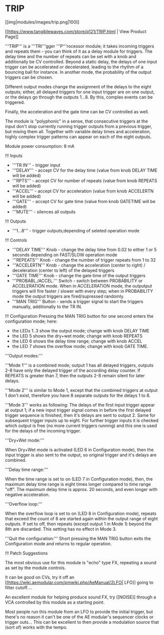 # TRIP
[[img|modules/images/trip.png|100]]

[[https://www.tangiblewaves.com/store/p121/TRIP.html | View Product Page]]

'''TRIP''' is a '''TRI'''gger '''P'''rocessor module; it takes incoming triggers and repeats them - you can think of it as a delay module for triggers. The delay time and the number of repeats can be set with a knob and additionally be CV controlled. Beyond a static delay, the delays of one input trigger can be accelerated or decelerated, leading to the rhythm of a bouncing ball for instance. In another mode, the probability of the output triggers can be chosen.

Different output modes change the assignment of the delays to the eight outputs; either, all delayed triggers for one input trigger are on one output, or the delays go through the outputs 1...8. By this, complex events can be triggered.

Finally, the acceleration and the gate time can be CV controlled as well.

The module is "polyphonic" in a sense, that consecutive triggers at the input don't stop currently running trigger outputs from a previous trigger, but mixing them all. Together with variable delay times and acceleration, highly complex trigger patterns can appear on each of the eight outputs.

Module power consumption: 8 mA

!!! Inputs
* '''TR IN''' - trigger input
* '''DELAY''' - accept CV for the delay time  (value from knob DELAY TIME will be added) 
* '''RPTS''' - accept CV for number of repeats (value from knob REPEATS will be added) 
* '''ACCEL''' - accept CV for acceleration (value from knob ACCELERTN will be added) 
* '''GATE''' - accept CV for gate time (value from knob GATETIME will be added) 
* '''MUTE''' - silences all outputs

!!! Outputs
* '''1...8''' - trigger outputs;depending of seleted operation mode


!!! Controls
* '''DELAY TIME''' Knob - change the delay time from 0.02 to either 1 or 5 seconds depending on FAST/SLOW operation mode
* '''REPEATS''' Knob - change the number of trigger repeats from 1 to 32
* '''ACCELERTN''' Knob - change the acceleration (center to right) / deceleration (center to left) of the delayed triggers 
* '''GATE TIME''' Knob - change the gate time of the output triggers 
* '''PROBABL./ACCEL.''' Switch - switch between PROBABILITY or ACCELERATION mode. When in ACCELERATION mode, the outputput triggers will fire faster / slower with every step; when in PROBABILITY mode the output triggers are fired/supressed randomly.
* '''MAN TRIG''' Button - sends a trigger signal to start the triggers manually, additionally to the TR IN. 

!!! Configuration
Pressing the MAN TRIG button for one second enters the configuration mode; here:
* the LEDs 1..3 show the output mode; change with knob DELAY TIME
* the LED 5 shows the dry+wet mode; change with knob REPEATS
* the LED 6 shows the delay time range; change with knob ACCEL
* the LED 7 shows the overflow mode; change with knob GATE TIME.

'''Output modes:'''

'''Mode 1''' is a combined mode; output 1 has all delayed triggers, outputs 2-8 have only the delayed trigger of the according delay counter. If REPEATS is greater than 7, then the outputs 2-8 remain silent for later delays.

'''Mode 2''' is similar to Mode 1, except that the combined triggers at output 1 don't exist, therefore you have 8 separate outputs for the delays 1 to 8.

'''Mode 3''' works as following: The delays of the first input trigger appear at output 1; if a new input trigger signal comes in before the first delayed trigger sequence is finished, then it's delays are sent to output 2. Same for subsequent trigger inputs up to eight.
For further trigger inputs it is checked which output is free (no more current triggers running) and this one is used for the delays of the incoming trigger.

'''Dry+Wet mode:'''

When Dry+Wet mode is activated (LED 6 in Configuration mode), then the input trigger is also sent to the output, so original trigger and it's delays are combined.

'''Delay time range:'''

When the time range is set to on (LED 7 in Configuration mode), then, the maximum delay time range is eight times longer compared to time range "off". The maximum delay time is approx. 20 seconds, and even longer with negative acceleration.

'''Overflow loop:'''

When the overflow loop is set to on (LED 8 in Configuration mode), repeats that exceed the count of 8 are started again within the output range of eight outputs. If set to off, then repeats (except output 1 in Mode 1) beyond the 8th are discarded.
This setting has no effect in Mode 3.

'''Quit the configuration:'''
Short pressing the MAN TRIG button exits the Configuration mode and returns to regular operation.


!!! Patch Suggestions

The most obvious use for this module is "echo" type FX, repeating a sound as set by the module controls.

It can be good on CVs, try it off an [[https://wiki.aemodular.com/pmwiki.php/AeManual/2LFO| LFO]] going to filter cutoff....

An excellent module for helping produce sound FX, try  [[NOISE]] through a VCA controlled by this module as a starting point. 

Most people run this module from an LFO to provide the initial trigger, but there's no reason it can't be one of the AE modular's sequencer clocks or trigger outs... This can be excellent to then provide a modulation source that (sort of) works with the tempo.
